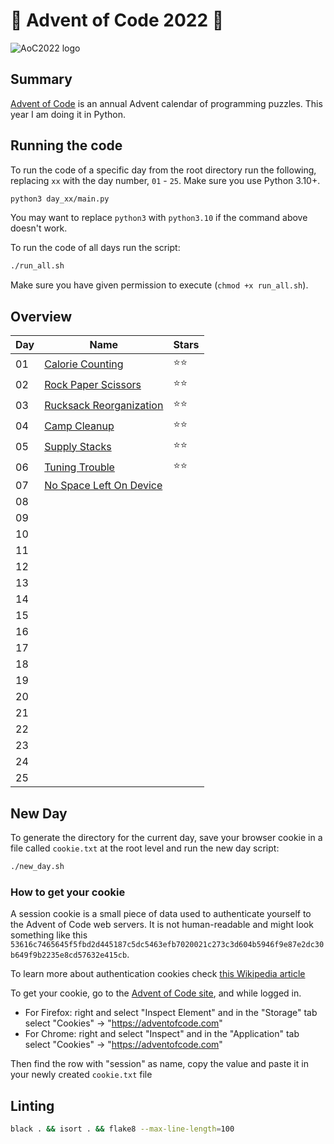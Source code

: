 # 🎄 Advent of Code 2022 🎄

![AoC2022 logo](https://raw.githubusercontent.com/orfeasa/advent-of-code-2022/master/header.png)

## Summary

[Advent of Code](http://adventofcode.com/) is an annual Advent calendar of programming puzzles.
This year I am doing it in Python.

## Running the code

To run the code of a specific day from the root directory run the following, replacing `xx` with the day number, `01` - `25`. Make sure you use Python 3.10+.

```sh
python3 day_xx/main.py
```

You may want to replace `python3` with `python3.10` if the command above doesn't work.

To run the code of all days run the script:

```sh
./run_all.sh
```

Make sure you have given permission to execute (`chmod +x run_all.sh`).

## Overview

| Day | Name                                                           | Stars |
| --- | -------------------------------------------------------------- | ----- |
| 01  | [Calorie Counting](https://adventofcode.com/2022/day/1)        | ⭐⭐    |
| 02  | [Rock Paper Scissors](https://adventofcode.com/2022/day/2)     | ⭐⭐    |
| 03  | [Rucksack Reorganization](https://adventofcode.com/2022/day/3) | ⭐⭐    |
| 04  | [Camp Cleanup](https://adventofcode.com/2022/day4)             | ⭐⭐    |
| 05  | [Supply Stacks](https://adventofcode.com/2022/day5)            | ⭐⭐    |
| 06  | [Tuning Trouble](https://adventofcode.com/2022/day6)           | ⭐⭐    |
| 07  | [No Space Left On Device](https://adventofcode.com/2022/day7)  |       |
| 08  |                                                                |       |
| 09  |                                                                |       |
| 10  |                                                                |       |
| 11  |                                                                |       |
| 12  |                                                                |       |
| 13  |                                                                |       |
| 14  |                                                                |       |
| 15  |                                                                |       |
| 16  |                                                                |       |
| 17  |                                                                |       |
| 18  |                                                                |       |
| 19  |                                                                |       |
| 20  |                                                                |       |
| 21  |                                                                |       |
| 22  |                                                                |       |
| 23  |                                                                |       |
| 24  |                                                                |       |
| 25  |                                                                |       |

## New Day

To generate the directory for the current day, save your browser cookie in a file called `cookie.txt` at the root level and run the new day script:

```sh
./new_day.sh
```

### How to get your cookie

A session cookie is a small piece of data used to authenticate yourself to the
Advent of Code web servers. It is not human-readable and might look something
like this `53616c7465645f5fbd2d445187c5dc5463efb7020021c273c3d604b5946f9e87e2dc30b649f9b2235e8cd57632e415cb`.

To learn more about authentication cookies check [this Wikipedia article](https://en.wikipedia.org/wiki/HTTP_cookie)

To get your cookie, go to the [Advent of Code site](https://adventofcode.com/), and while logged in.

- For Firefox: right and select "Inspect Element" and in the "Storage" tab select "Cookies" → "https://adventofcode.com"
- For Chrome: right and select "Inspect" and in the "Application" tab select "Cookies" → "https://adventofcode.com"

Then find the row with "session" as name, copy the value and paste it in your newly created `cookie.txt` file

## Linting

```sh
black . && isort . && flake8 --max-line-length=100
```
